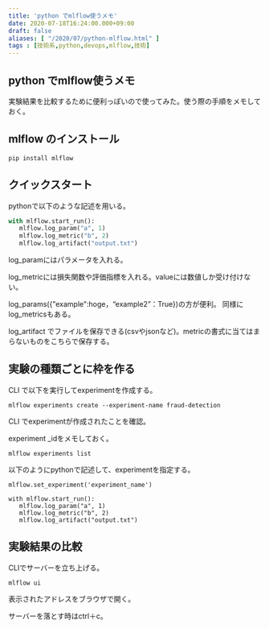 ```yaml
---
title: 'python でmlflow使うメモ'
date: 2020-07-18T16:24:00.000+09:00
draft: false
aliases: [ "/2020/07/python-mlflow.html" ]
tags : [技術系,python,devops,mlflow,技術]
---
```


## python でmlflow使うメモ[](#python_でmlflow使うメモ "python_でmlflow使うメモ")


実験結果を比較するために便利っぽいので使ってみた。使う際の手順をメモしておく。

## mlflow のインストール[](#mlflow_のインストール "mlflow_のインストール")


```
pip install mlflow
```

## クイックスタート[](#クイックスタート "クイックスタート")


pythonで以下のような記述を用いる。

```python
with mlflow.start_run():  
   mlflow.log_param("a", 1)  
   mlflow.log_metric("b", 2)  
   mlflow.log_artifact("output.txt")
```

log\_paramにはパラメータを入れる。

log\_metricには損失関数や評価指標を入れる。valueには数値しか受け付けない。

log\_params({"example":hoge，“example2”：True})の方が便利。 同様にlog\_metricsもある。

log\_artifact でファイルを保存できる(csvやjsonなど)。metricの書式に当てはまらないものをこちらで保存する。

## 実験の種類ごとに枠を作る[](#実験の種類ごとに枠を作る "実験の種類ごとに枠を作る")


CLI で以下を実行してexperimentを作成する。

```
mlflow experiments create --experiment-name fraud-detection
```

CLI でexperimentが作成されたことを確認。

experiment \_idをメモしておく。

```
mlflow experiments list  

```

以下のようにpythonで記述して、experimentを指定する。

```
mlflow.set_experiment('experiment_name')  
  
with mlflow.start_run():  
   mlflow.log_param("a", 1)  
   mlflow.log_metric("b", 2)  
   mlflow.log_artifact("output.txt")  

```

## 実験結果の比較[](#実験結果の比較 "実験結果の比較")


CLIでサーバーを立ち上げる。

```
mlflow ui
```

表示されたアドレスをブラウザで開く。

サーバーを落とす時はctrl＋c。

